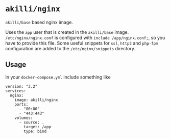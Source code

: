 # `akilli/nginx`

`akilli/base` based nginx image. 

Uses the `app` user that is created in the `akilli/base` image. `/etc/nginx/nginx.conf` is configured with `include /app/nginx.conf;`, so you have to provide this file. Some useful snippets for `ssl`, `http2` and `php-fpm` configuration are added to the `/etc/nginx/snippets` directory.

## Usage

In your `docker-compose.yml` include something like

    version: "3.2"
    services:
      nginx:
        image: akilli/nginx
        ports:
          - "80:80"
          - "443:443"
        volumes:
          - source: .
            target: /app
            type: bind

